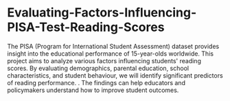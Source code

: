 # Evaluating-Factors-Influencing-PISA-Test-Reading-Scores
 The PISA (Program for International Student Assessment) dataset provides insight into the
educational performance of 15-year-olds worldwide. This project aims to analyze various
factors influencing students' reading scores. By evaluating demographics, parental education, school characteristics, and student behaviour, we will identify significant predictors of reading performance. . The findings can help educators and policymakers understand how to improve student outcomes.
